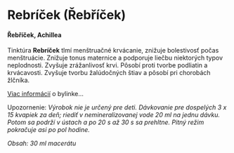 Rebríček (Řebříček)
===================

#### Řebříček, Achillea

Tinktúra **Rebríček** tlmí menštruačné krvácanie, znižuje bolestivosť počas
menštruácie. Znižuje tonus maternice a podporuje liečbu niektorých typov
neplodnosti. Zvyšuje zrážanlivosť krvi. Pôsobí proti tvorbe podliatin a
krvácavosti. Zvyšuje tvorbu žalúdočných štiav a pôsobí pri chorobách žlčníka.

[Viac informácií](../bylinky/rebricek-obycajny) o bylinke…

Upozornenie: *Výrobok nie je určený pre deti. Dávkovanie pre dospelých 3 x 15
kvapiek za deň; riediť v nemineralizovanej vode 20 ml na jednu dávku. Potom sa
podrží v ústach a po 20 s až 30 s sa prehltne. Pitný režim pokračuje asi po pol
hodine.*

*Obsah: 30 ml macerátu*

